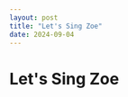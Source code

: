 ```yaml
---
layout: post
title: "Let's Sing Zoe"
date: 2024-09-04
---
```



# Let's Sing Zoe

<style>
  #video-container {
    display: flex;
    justify-content: center;
    align-items: center;
    min-height: 80vh; /* Ensures it takes up space before the footer */
    margin-bottom: 20px; /* Adds space below the video */
    z-index: 1; /* Ensures video does not overlap */
  }
</style>

<div id="video-container">
    <script src="https://player.vimeo.com/api/player.js"></script>
    <script>
    document.addEventListener("DOMContentLoaded", function() {
    var videoIDs = [
        "287009749", // ABC
        "287011508", // Heads and shoulder
        "287011293", // If you happy you know it
        "287010859", // G'day
        //"287010728", // Little green frog
        //"287010560", // 5 little duck
        //"287010317", // Children of dreaming
        "287009595", // One two three four five
        //"287009412", // Wheel on bus karaoke
        "287009236", // Twinkle karaoke
        //"287008692", // Rock a bye baby kara
        "287008561",  // Open shut them kara
        "287009913", // Baba black ship
        "287362325", // Native animal
        "287353905", // Wheel on the bus
        "287353768", // Twikle little star
        "287353269", // Rock a bye baby
        "287353131", // Open shut them
        // "287352861", // Old Macdonald
        "287012695", // Kookaburra
        "287012197", // Incey Wincey Spider
        "287007315", // Inanay
        "287363391" // Row your boat Karaoke
    ];

        var currentVideoIndex = 0;

        // Create and append the iframe to the container
        var iframe = document.createElement('iframe');
        iframe.width = "640";
        iframe.height = "360";
        iframe.frameBorder = "0";
        iframe.allow = "autoplay; fullscreen";
        iframe.allowFullscreen = true;
        iframe.src = "https://player.vimeo.com/video/" + videoIDs[currentVideoIndex];
        document.getElementById('video-container').appendChild(iframe);

        var player = new Vimeo.Player(iframe);

        function playNextVideo() {
            currentVideoIndex++;
            if (currentVideoIndex < videoIDs.length) {
                player.loadVideo(videoIDs[currentVideoIndex]).then(function() {
                    player.play();
                }).catch(function(error) {
                    console.error('Error loading video:', error);
                });
            } else {
                console.log('All videos have been played.');
            }
        }

        player.on('ended', function() {
            playNextVideo();
        });

        // Start playing the first video
        player.play();
    });
    </script>
</div>

<footer>
    From dad with love.
</footer>

